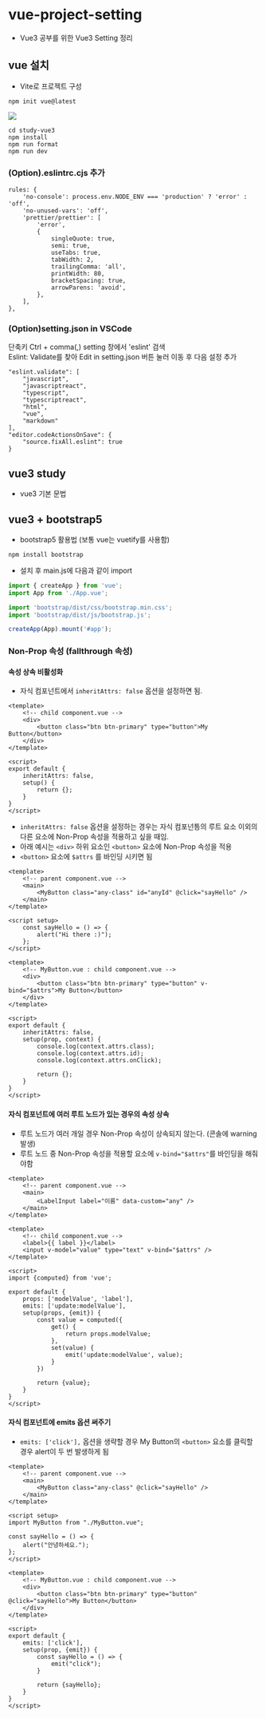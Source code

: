 # vue-project-setting
- Vue3 공부를 위한 Vue3 Setting 정리

## vue 설치
- Vite로 프로젝트 구성
```
npm init vue@latest
```
<img src="https://user-images.githubusercontent.com/90609686/222661061-93b7f118-f55f-4e0e-a25a-a5b624230bb3.png">

```
cd study-vue3
npm install
npm run format
npm run dev
```

### (Option).eslintrc.cjs 추가
```
rules: {
    'no-console': process.env.NODE_ENV === 'production' ? 'error' : 'off',
    'no-unused-vars': 'off',
    'prettier/prettier': [
        'error',
        {
            singleQuote: true,
            semi: true,
            useTabs: true,
            tabWidth: 2,
            trailingComma: 'all',
            printWidth: 80,
            bracketSpacing: true,
            arrowParens: 'avoid',
        },
    ],
},
```

### (Option)setting.json in VSCode
단축키 Ctrl + comma(,) setting 창에서 'eslint' 검색 <br> 
Eslint: Validate를 찾아 Edit in setting.json 버튼 눌러 이동 후 다음 설정 추가

```
"eslint.validate": [
    "javascript",
    "javascriptreact",
    "typescript",
    "typescriptreact",
    "html",
    "vue",
    "markdown"
],
"editor.codeActionsOnSave": {
    "source.fixAll.eslint": true 
}
```

## vue3 study
- vue3 기본 문법

## vue3 + bootstrap5
- bootstrap5 활용법 (보통 vue는 vuetify를 사용함)
```
npm install bootstrap
```
- 설치 후 main.js에 다음과 같이 import
```javascript
import { createApp } from 'vue';
import App from './App.vue';

import 'bootstrap/dist/css/bootstrap.min.css';
import 'bootstrap/dist/js/bootstrap.js';

createApp(App).mount('#app');
```

### Non-Prop 속성 (fallthrough 속성)

#### 속성 상속 비활성화
- 자식 컴포넌트에서 `inheritAttrs: false` 옵션을 설정하면 됨.
```vue
<template>
    <!-- child component.vue -->
    <div>
        <button class="btn btn-primary" type="button">My Button</button>
    </div>
</template>

<script>
export default {
    inheritAttrs: false,
    setup() {
        return {};
    }
}
</script>
```

- `inheritAttrs: false` 옵션을 설정하는 경우는 자식 컴포넌틍의 루트 요소 이외의 다른 요소에 Non-Prop 속성을 적용하고 싶을 때임. 
- 아래 예시는 `<div>` 하위 요소인 `<button>` 요소에 Non-Prop 속성을 적용
- `<button>` 요소에 `$attrs` 를 바인딩 시키면 됨

```vue
<template>
    <!-- parent component.vue -->
    <main>
        <MyButton class="any-class" id="anyId" @click="sayHello" />
    </main>
</template>

<script setup>
    const sayHello = () => {
        alert("Hi there :)");
    };
</script>
```

```vue
<template>
    <!-- MyButton.vue : child component.vue -->
    <div>
        <button class="btn btn-primary" type="button" v-bind="$attrs">My Button</button>
    </div>
</template>

<script>
export default {
    inheritAttrs: false,
    setup(prop, context) {
        console.log(context.attrs.class);
        console.log(context.attrs.id);
        console.log(context.attrs.onClick);

        return {};
    }
}
</script>
```

#### 자식 컴포넌트에 여러 루트 노드가 있는 경우의 속성 상속

- 루트 노드가 여러 개일 경우 Non-Prop 속성이 상속되지 않는다. (콘솔에 warning 발생)
- 루트 노드 중 Non-Prop 속성을 적용할 요소에 `v-bind="$attrs"`를 바인딩을 해줘야함

```vue
<template>
    <!-- parent component.vue -->
    <main>
        <LabelInput label="이름" data-custom="any" />
    </main>
</template>
```

```vue
<template>
    <!-- child component.vue -->
    <label>{{ label }}</label>
    <input v-model="value" type="text" v-bind="$attrs" />
</template>

<script>
import {computed} from 'vue';

export default {
    props: ['modelValue', 'label'],
    emits: ['update:modelValue'],
    setup(props, {emit}) {
        const value = computed({
            get() {
                return props.modelValue;
            },
            set(value) {
                emit('update:modelValue', value);
            }
        })

        return {value};
    }
}
</script>
```
#### 자식 컴포넌트에 emits 옵션 써주기
- `emits: ['click'],` 옵션을 생략할 경우 My Button의 `<button>` 요소를 클릭할 경우 alert이 두 번 발생하게 됨

```vue
<template>
    <!-- parent component.vue -->
    <main>
        <MyButton class="any-class" @click="sayHello" />
    </main>
</template>

<script setup>
import MyButton from "./MyButton.vue";

const sayHello = () => {
    alert("안녕하세요.");
};
</script>
```

```vue
<template>
    <!-- MyButton.vue : child component.vue -->
    <div>
        <button class="btn btn-primary" type="button" @click="sayHello">My Button</button>
    </div>
</template>

<script>
export default {
    emits: ['click'],
    setup(prop, {emit}) {
        const sayHello = () => {
            emit("click");
        }

        return {sayHello};
    }
}
</script>
```
